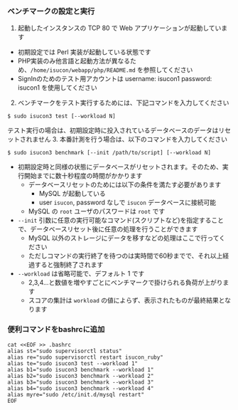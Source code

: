 ### ベンチマークの設定と実行

1. 起動したインスタンスの TCP 80 で Web アプリケーションが起動しています
  * 初期設定では Perl 実装が起動している状態です
  * PHP実装のみ他言語と起動方法が異なるため、`/home/isucon/webapp/php/README.md` を参照してください
  * SignInのためのテスト用アカウントは username: isucon1 password: isucon1 を使用してください
2. ベンチマークをテスト実行するためには、下記コマンドを入力してください
  
  ```
  $ sudo isucon3 test [--workload N]
  ```
  
  テスト実行の場合は、初期設定時に投入されているデータベースのデータはリセットされません
3. 本番計測を行う場合は、以下のコマンドを入力してください
  
  ```
  $ sudo isucon3 benchmark [--init /path/to/script] [--workload N]
  ```
  
  * 初期設定時と同様の状態にデータベースがリセットされます。そのため、実行開始までに数十秒程度の時間がかかります
    * データベースリセットのためには以下の条件を満たす必要があります
      * MySQL が起動している
      * user `isucon`, password なしで `isucon` データベースに接続可能
    * MySQL の `root` ユーザのパスワードは `root` です
  * `--init` 引数に任意の実行可能なコマンド(スクリプトなど)を指定することで、データベースリセット後に任意の処理を行うことができます
    * MySQL 以外のストレージにデータを移すなどの処理はここで行ってください
    * ただしコマンドの実行終了を待つのは実時間で60秒までで、それ以上経過すると強制終了されます
  * `--workload` は省略可能で、デフォルト 1 です
    * 2,3,4...と数値を増やすごとにベンチマークで掛けられる負荷が上がります
    * スコアの集計は `workload` の値によらず、表示されたものが最終結果となります

### 便利コマンドをbashrcに追加

```
cat <<EOF >> .bashrc
alias st="sudo supervisorctl status"
alias re="sudo supervisorctl restart isucon_ruby"
alias te="sudo isucon3 test --workload 1"
alias b1="sudo isucon3 benchmark --workload 1"
alias b2="sudo isucon3 benchmark --workload 2"
alias b3="sudo isucon3 benchmark --workload 3"
alias b4="sudo isucon3 benchmark --workload 4"
alias myre="sudo /etc/init.d/mysql restart"
EOF
```

